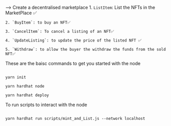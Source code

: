 --> Create a decentralised marketplace 
    1. `ListItem`: List the NFTs in the MarketPlace ✅
    
    2. `BuyItem`: to buy an NFT✅
    
    3. `CancelItem`: To cancel a listing of an NFT✅
    
    4. `UpdateListing`: to update the price of the listed NFT ✅
    
    5. `Withdraw`: to allow the buyer the withdraw the funds from the sold NFT✅



These are the baisc commands to get you started with the node

```shell

yarn init

yarn hardhat node

yarn hardhat deploy

```


To run scripts to interact with the node 

``` shell

yarn hardhat run scripts/mint_and_List.js --network localhost

```
